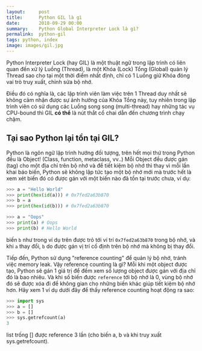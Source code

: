 ```yaml
---
layout:     post
title:      Python GIL là gì
date:       2018-09-29 00:00
summary:    Python Global Interpreter Lock là gì?
permalink:	python-gil
tags: python, index
image: images/gil.jpg
---
```

Python Interpreter Lock (hay GIL) là một thuật ngữ trong lập trình có liên quan đến xử lý Luồng (Thread), là một Khóa (Lock) Tổng (Global) quản lý Thread sao cho tại một thời điểm nhất định, chỉ có 1 Luồng giữ Khóa đóng vai trò truy xuất, chỉnh sửa bộ nhớ.

Điều đó có nghĩa là, các lập trình viên làm việc trên 1 Thread duy nhất sẽ không cảm nhận được sự ảnh hưởng của Khóa Tổng này, tuy nhiên trong lập trình viên có sử dụng các Luồng song song (multi-thread) hay những tác vụ CPU-bound thì GIL **có thể** là nút thắt cổ chai dẫn đến chương trình chạy chậm.

## Tại sao Python lại tồn tại GIL?
Python là ngôn ngữ lập trình hướng đối tượng, trên hết mọi thứ trong Python đều là Object! (Class, function, metaclass, vv..) Mỗi Object đều được gán (tag) cho một địa chỉ trên bộ nhớ và để tiết kiệm bộ nhớ thì thay vì mỗi lần khai báo biến, Python sẽ không lập tức tạo một bộ nhớ mới mà trước hết là xem xét biến đó có được gán với một biến nào đã tồn tại trước chưa, ví dụ:
```python
>>> a = "Hello World"
>>> print(hex(id(a))) # 0x7fed2a63b870
>>> b = a
>>> print(hex(id(b))) # 0x7fed2a63b870

>>> a = "Oops"
>>> print(a) # Oops
>>> print(b) # Hello World
```
biến `b` như trong ví dụ trên được trỏ tới ví trí `0x7fed2a63b870` trong bộ nhớ, và khi `a` thay đổi, `b` do được gán vị trí cố định trên bộ nhớ mà không bị thay đổi.

Tiếp đến, Python sử dụng "reference counting" để quản lý bộ nhớ, tránh việc memory leak. Vậy reference counting là gì? Mỗi khi một object được tạo, Python sẽ gán 1 giá trị để đếm xem số lượng object được gán với địa chỉ đó là bao nhiêu. Và khi số biến được `reference` tới bộ nhớ là 0, vùng bộ nhớ đó sẽ được xóa đi để không gian cho những biến khác giúp tiết kiệm bộ nhớ hơn. Hãy xem 1 ví dụ dưới đây để thấy reference counting hoạt động ra sao:

```python
>>> import sys
>>> a = []
>>> b = []
>>> sys.getrefcount(a)
3
```
list trống [] được reference 3 lần (cho biến a, b và khi truy xuất sys.getrefcount).

